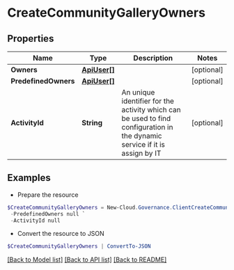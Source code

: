 # CreateCommunityGalleryOwners
## Properties

Name | Type | Description | Notes
------------ | ------------- | ------------- | -------------
**Owners** | [**ApiUser[]**](ApiUser.md) |  | [optional] 
**PredefinedOwners** | [**ApiUser[]**](ApiUser.md) |  | [optional] 
**ActivityId** | **String** | An unique identifier for the activity which can be used to find configuration in the dynamic service if it is assign by IT | [optional] 

## Examples

- Prepare the resource
```powershell
$CreateCommunityGalleryOwners = New-Cloud.Governance.ClientCreateCommunityGalleryOwners  -Owners null `
 -PredefinedOwners null `
 -ActivityId null
```

- Convert the resource to JSON
```powershell
$CreateCommunityGalleryOwners | ConvertTo-JSON
```

[[Back to Model list]](../README.md#documentation-for-models) [[Back to API list]](../README.md#documentation-for-api-endpoints) [[Back to README]](../README.md)

